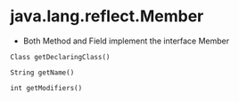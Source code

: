# java.lang.reflect.Member

- Both Method and Field implement the interface Member

```shell
Class getDeclaringClass()

String getName()

int getModifiers()
```
